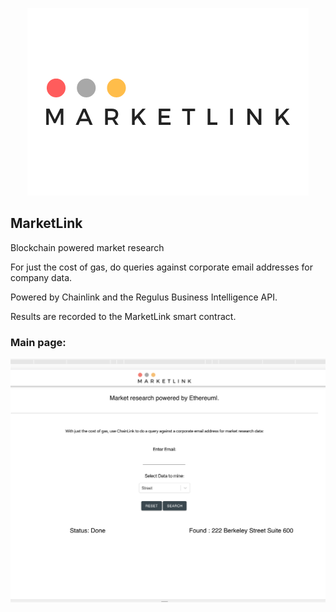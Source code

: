 <p align='center'>
    <img src='./img/logo_3_2.png'>
</p>

MarketLink
---
Blockchain powered market research

For just the cost of gas, do queries against corporate email addresses for company data.

Powered by Chainlink and the Regulus Business Intelligence API.

Results are recorded to the MarketLink smart contract.
<h3>Main page:</h3>
<p align='center'>
    <img src='./img/home.png' width=600 />
</p>
